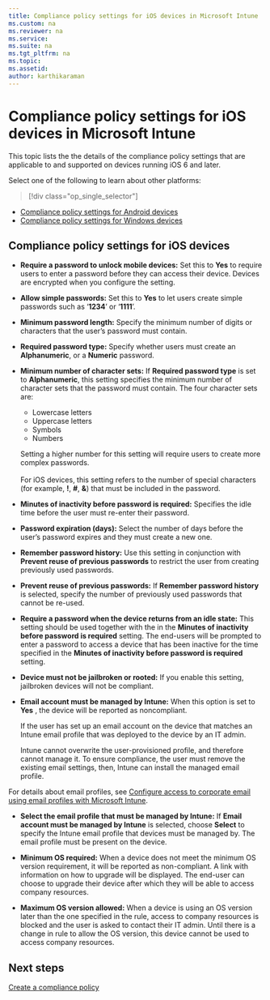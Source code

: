 ```yaml
---
title: Compliance policy settings for iOS devices in Microsoft Intune
ms.custom: na
ms.reviewer: na
ms.service:
ms.suite: na
ms.tgt_pltfrm: na
ms.topic:
ms.assetid:
author: karthikaraman
---
```


# Compliance policy settings for iOS devices in Microsoft Intune

This topic lists the the details of the compliance policy settings that
are applicable to and supported on devices running iOS  6 and later.

Select one of the following to learn about other platforms:
> [!div class="op_single_selector"]
- [Compliance policy settings for Android devices](android-compliance-policy-settings-in-microsoft-intune.md)
- [Compliance policy settings for Windows devices](windows-compliance-policy-settings-in-microsoft-intune.md)

## Compliance policy settings for iOS devices

- **Require a password to unlock mobile devices:**    Set this to **Yes** to require users to enter a password before
  they can access their device. Devices are
  encrypted when you configure the setting.

- **Allow simple passwords:**    Set this
   to **Yes** to let users create simple passwords
   such as ‘**1234**’ or ‘**1111**’.

-  **Minimum password length:**
  Specify the minimum number of digits or characters that
  the user’s password must contain.
- **Required password type:** Specify whether users must create
an **Alphanumeric**, or a **Numeric** password.

- **Minimum number of character sets:** If **Required password type** is set to
**Alphanumeric**, this setting specifies the minimum number of
character sets that the password must contain. The four character sets are:
  -   Lowercase letters
  -   Uppercase letters
  -   Symbols
  -   Numbers

  Setting a higher number for this setting will require users to create more complex passwords.<br /><br />For iOS devices, this setting refers to the number of special characters (for example, **!**, **#**, **&amp;**) that must be included in the password.
- **Minutes of inactivity before password is required:**  Specifies the idle time before the user must re-enter their password.

- **Password expiration (days):** Select the number of days before the user’s password expires
and they must create a new one.

- **Remember password history:** Use this setting in conjunction with **Prevent reuse of previous passwords** to restrict the user from
creating previously used passwords.

- **Prevent reuse of previous passwords:** If **Remember password history** is selected, specify the
number of previously used passwords that cannot be re-used.

- **Require a password when the device returns from an idle state:**
This setting should be used together with the in the **Minutes of inactivity before password is required** setting. The end-users will be prompted to enter a password to access a device that has been inactive for the time specified in the
**Minutes of inactivity before password is required** setting.


- **Device must not be jailbroken or rooted:** If you enable this setting,
jailbroken devices will not be compliant.

- **Email account must be managed by Intune:** When this option is set to **Yes** ,
the device will be reported as noncompliant.

  If the user has set up an email account on the device that matches an
  Intune email profile that was deployed to the device by an IT admin.

  Intune cannot overwrite the user-provisioned profile, and therefore
  cannot manage it. To ensure compliance, the user must remove the
  existing email settings, then, Intune can install the managed
  email profile.

 For details about email profiles, see [Configure access to
 corporate email using email profiles with Microsoft Intune](../Topic/Configure-access-to-corporate-email-using-email-profiles-with-Microsoft-Intune.md).

- **Select the email profile that must be managed by Intune:**
     If **Email account must be managed by Intune** is selected,
     choose **Select** to specify the Intune email profile that devices
     must be managed by. The email profile must be present on the device.
- **Minimum OS required:** When  a device does not meet the minimum OS
version requirement, it will be reported as non-compliant.
A link with information on how to upgrade will be displayed. The end-user can choose to upgrade their device after which they will be able to access company resources.

- **Maximum OS version allowed:** When a device is using an
OS version later than the one specified in the rule, access to company resources is blocked and the user is asked to contact their IT admin. Until there is a change in rule to allow the OS version, this device cannot be used to access company resources.
## Next steps
[Create a compliance policy](create-a-device-compliance-policy-in-microsoft-intune.md)
